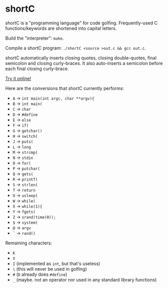 # shortC
shortC is a "programming language" for code golfing. Frequently-used C functions/keywords are shortened into capital letters.

Build the "interpreter": `make`.

Compile a shortC program: `./shortC <source >out.c && gcc out.c`.

shortC automatically inserts closing quotes, closing double-quotes, final semicolon and closing curly-braces. It also auto-inserts a semicolon before each final closing curly-brace.

[Try it online!](https://tio.run/#shortC)

Here are the conversions that shortC currently performs:

 - `A` -> `int main(int argc, char **argv){`
 - `B` -> `int main(`
 - `C` -> `char `
 - `D` -> `#define `
 - `E` -> ` else `
 - `F` -> `if(`
 - `G` -> `getchar()`
 - `H` -> `switch(`
 - `J` -> `puts(`
 - `L` -> `long `
 - `M` -> `strcmp(`
 - `N` -> `stdin`
 - `O` -> `for(`
 - `P` -> `putchar(`
 - `Q` -> `gets(`
 - `R` -> `printf(`
 - `S` -> `strlen(`
 - `T` -> `return `
 - `U` -> `usleep(`
 - `W` -> `while(`
 - `X` -> `while(1){`
 - `Y` -> `fgets(`
 - `Z` -> `srand(time(0));`
 - `$` -> `system(`
 - `@` -> `argv`
 - `` ` `` -> `rand()`

Remaining characters:

 - `K`
 - `V`
 - `I` (implemented as `int`, but that's useless)
 - `\` (this will never be used in golfing)
 - `#` (`D` already does `#define`)
 - `_` (maybe. not an operator nor used in any standard library functions)
